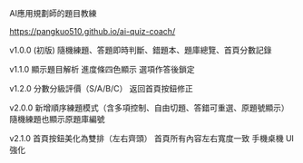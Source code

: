 AI應用規劃師的題目教練

https://pangkuo510.github.io/ai-quiz-coach/

v1.0.0 (初版)
隨機練題、答題即時判斷、錯題本、題庫總覽、首頁分數記錄

v1.1.0
顯示題目解析
進度條四色顯示
選項作答後鎖定

v1.2.0
分數分級評價（S/A/B/C）
返回首頁按鈕修正

v2.0.0
新增順序練題模式（含多項控制、自由切題、答錯可重選、原題號顯示）
隨機練題也顯示原題庫編號

v2.1.0
首頁按鈕美化為雙排（左右齊頭）
首頁所有內容左右寬度一致
手機桌機 UI 強化
